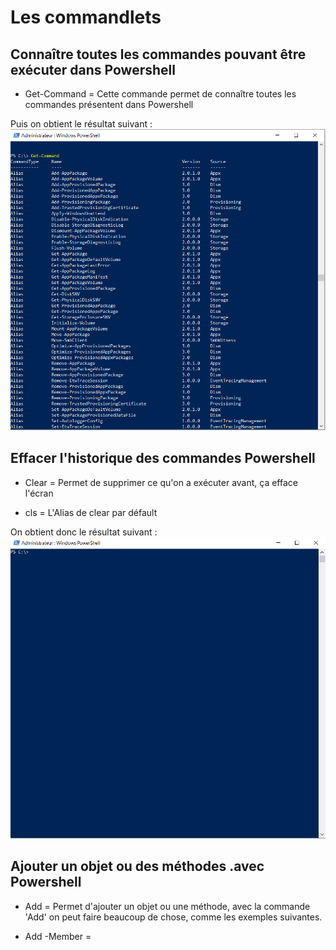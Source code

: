 # Les commandlets 

## Connaître toutes les commandes pouvant être exécuter dans Powershell

- Get-Command = Cette commande permet de connaître toutes les commandes présentent dans Powershell

Puis on obtient le résultat suivant : ![](https://github.com/kevinguyodo/Powershell/blob/main/Image/get-command.PNG)

## Effacer l'historique des commandes Powershell

- Clear = Permet de supprimer ce qu'on a exécuter avant, ça efface l'écran

- cls = L'Alias de clear par défault

On obtient donc le résultat suivant : ![](https://github.com/kevinguyodo/Powershell/blob/main/Image/Clear.PNG)

## Ajouter un objet ou des méthodes .avec Powershell

- Add = Permet d'ajouter un objet ou une méthode, avec la commande 'Add' on peut faire beaucoup de chose, comme les exemples suivantes.

- Add -Member = 

